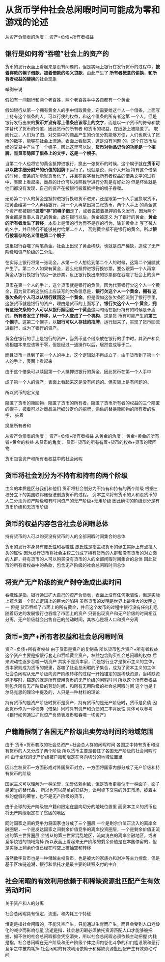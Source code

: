 # 从货币学仲社会总闲暇时间可能成为零和游戏的论述

从资产负债表的角度：
资产=负债+所有者权益


## 银行是如何将“吞噬”社会上的资产的

货币的发行表面上看起来是没有问题的，但是实际上银行在发行货币的过程中，**披着存款的幌子借款，披着借款的名义贷款**，由此产生了
**所有者概念的偷换，和所有者权益的替换**的社会现象

举例来说

假如有一间银行和两个老百姓，两个老百姓手中各自都有一个黄金

假如银行从第一个拥有黄金人的手中借取黄金，它需要给这个人一个借条，上面写上持有这个借条的人，可以行使的权益，和这个借条的所有者这第
一个人，但是银行发行出来的**货币并没有写上借条应该写上的文字**，而是以一个货币的符号和数字替代了货币的价值，因此货币的所有者
和货币的权益，在纸张上被隐匿了。
取而代之，人们为了图，对交易中的商品产生的价值分割能够方便，人们也默认了货币的数字，能够在社会上流通。表面上看起来，这是没有问题
的，这个在货币后续的交易中产生了一个幌子。因此这里可以说，**货币对物品记价的功能是一个招牌**，而**货币隐匿了借条上的文字，这是一个幌子**。

当第二个人也将它的黄金抵押进银行，换出一张货币的时候，这个幌子就在**货币可以以数字细分财产的价值的招牌**下运行了。也就是说，两个人开始
持有这个借条的时候，借条的功能就货币化了，并且在数字替代所有者权益的借条文字的过程中，表面上看起来，商品的计价可以按照数学进行分割是有好处的
但是坏处就是他们都没有发现，自己的资产在被银行披着抵押物的幌子吞噬。

无论第二个人的黄金是抵押进银行换取货币进来，还是跟第一个人手里换取货币，把黄金给第一个人再给银行，第一个人再拿出第二张货币，两个人手上
的黄金这个资产都被银行**披着“存”的幌子借**走了，或者说披着抵押的名义发行，因为两个黄金都是当事人自己的黄金，放在银行以后，黄金被定义
为了银行的黄金，**黄金的所有者发生了转移**，本质上是借的行为而不是存的行为，除非黄金上 写了某人的名字，并且银行不能够兑付给第二个人，
否则黄金都不是银行的黄金。所以**银行披着存的名义借是第二个幌子**

这里银行吞噬了两笔黄金。社会上出现了黄金稀缺，也就是资产稀缺，造成了无产阶级和资产阶级的二分法。

在实际上银行将第一张现金，从第一个人想给到第二个人的时候，这第二个猫腻就产生了。第二个人如果有黄金，要么他抵押进银行换钞票，要么跟第一个人再拿
黄金从银行换银行的另一张钞票，反正银行换出来的钞票都在吞噬了社会上的资产

货币在第一个人的手上，这个货币就是银行的负债，因为代表银行欠这个人一个黄金，因为货币的这张纸上应该写的欠条信息是，**银行欠这个人一个黄金，拥有
这张欠条的个人可以从银行赎回这一个黄金**。但是假如这张欠条回流到了银行手里，这张货币就是银行的资产，理由是货币的上面写了，**银行欠这个人一个
黄金，拥有这张欠条的个人可以从银行赎回这一个黄金**这两句话在银行持有的时候是矛盾的。**所有者发生了转移，从一个人变成了一个机构**，这是货
币有可能产生的**第三个幌子**。这第二个幌子，以**银行可以人存钱的招牌**，运行起来了，实现了货币回流进银行，成为了银行的资产。


黄金在银行的手上是银行的资产，当货币这个借条放在银行的手中时，其资产和负债相加本来应该等于零，但是经过一通操作以后，居然变成等于二。

而且货币一旦到了第一个人的手上，这个逻辑就不再成立了，由于货币到了第一个人的手上，表面上看起来

由于这个借条可以赎回第一个人抵押进银行的黄金，因此货币在第一个人手中

成了第一个人的资产，表面上看起来这是没有问题的。但实际上是有问题的。


所以货币的定义是



隐匿了货币的赎回物，隐匿了货币的所有者，隐匿了货币所有者的权益的三个隐匿的幌子，披着可以对商品进行细分定价的招牌，偷偷的替换赎回物的所有者的名字，
披着

换屋所有者和


从资产负债表的角度：
资产=负债+所有者权益
从黄金的角度：
黄金=黄金的所有者+黄金的权益
从货币的角度：
货币=货币的所有有着+货币的权益+货币的赎回物


货币包含资产和所有者权益中的社会闲暇

## 货币将社会划分为不持有和持有的两个阶级

主义的本质是区分我们和他们
货币将社会划分为不持有和持有的两个阶级
根据三权分立下的美国联邦储备法创造货币的过程，
资本主义将有货币的人和没货币的人二分法为资产阶级和有时间资产的无产阶级+无用阶级
因此确切的阶级划分是有货币阶级和无货币阶级



## 货币的权益内容包含社会总闲暇总体

持有货币的人可以购买没有货币的人的全部闲暇时间集合的总体

货币的发行本身具有庞氏性和吞噬性
庞氏性是指主权货币的诞生实际上有点拉人头的属性
因为发行货币将社会主权二分成了持有货币的人群和没有货币的对立面的人群，持有货币的人可以购买没有货币的人的全部闲暇时间集合的总体
因此货币的所有者权益中的条款，包含无产阶级的社会总闲暇时间总体


## 将资产无产阶级的资产剥夺造成出卖时间

吞噬性是指，银行通过扩大自己的资产负债表，表面上没有任何欺骗性，但是实际上蕴含着一个形式逻辑上的巨大的陷阱
虽然货币的发明是世界上最伟大的发明之一
但是
货币吞噬了市面上的所有黄金，并且这个发币的过程中银行没有任何利息
随着历史的发展银行也吞噬了市面上的资产
只要出现资产和无产阶级的时间相互分离，无产阶级就会出售自己的劳动时间，其核心是将人口和资产分离

## 货币=资产+所有者权益和社会总闲暇时间

资产=负债+所有者权益
由于货币是资产的复制品
所以货币包含资产+所有者权益
这个资产主要是指银行套走和吞噬黄金资产，权益包含购买社会总闲暇的权益
后来流动性逐步吞噬一切资产
其实不是资本家，而是银行业才是货币主义的主体，资本家则成为货币的奴隶，吞噬了社会总闲暇的子集合，成为了资本主义的主体
社会总闲暇从无产阶级向资产阶级转移的过程一开始锚定的是稀缺资源，当稀缺资源不够时，锚定的就是所有使用货币的无产阶级的闲暇时间
所以这个所有者权益则包含所有无产阶级的劳动时间，和所有无用阶级的社会总闲暇时间
这个也是卡尔马克思的理论中提及的，人只是一种材料的理论

持有货币的是资产阶级时货币是资产，持有货币的是无产阶级时，货币是负债
因此货币作为一种债券（借条）同时具有资产和负债的二率背反性
具体可以参考《银行如何通过扩张资产负债表发币和吞噬一切资产》


## 户籍籍限制了各国无产阶级出卖劳动时间的地域范围

由于
货币=货币套取的社会总资产+社会总人群的闲暇时间
各国之中持有货币和没有货币的人又分成了两个阶级
所以货币主要是套住了各国无产阶级的社会闲暇时间
由于全球的无产阶级被户籍和限定在竖向切分的地域位置里


因此主权货币一方面形成对外国货币对立，一方面将国家内部分成了无产阶级和持有货币的阶级

国家主义可以理解为一种荣誉，荣誉依赖树敌，但是货币更类似于一种面子，面子是荣誉的替代品，
所以也可以简单的归结为，谈判桌下交易的外汇市场，披着主权的虚假的荣誉，也不是无产阶级的货币，


由于全球的无产阶级被户籍和限定在竖向切分的地域位置里
而资本主义的货币也将无产阶级限定在了贫困的地区

同时国家之间的竞争力将国家也分成了三个圈层
一个是剩余价值正流入的离岸金融圈层，一个是发达国家之间剩余价值竞争的离岸投资圈层，一个是剩余价值正流出的第三世界圈层
金钱从的第三世界混乱地区，流向洗白的离岸金融地区，或者竞争烧钱的领域烧掉
所以表面上看起来无产阶级的剩余价值是在本国停留的，但是实际上剩余价值已经在时空上被抽空和转移

虽然数字货币也是一种僭越主权货币，也是被大的家族办和对冲等主力控盘，但是基于区块链追溯，银行和信托才是最主要的转移支付的中介


## 社会闲暇的有效利用依赖于和稀缺资源批匹配产生有效劳动时间

关于资产和人的分离

社会总闲暇具有恒定，流逝，和内耗三个特征

恒定是指社会闲暇的，不能凭空产生，只能通过生育而产生，而且会受到人口老龄化的减少而影响存量
流逝是指，社会总闲暇必须依托资源匹配人口才能够被把握，抓不住的社会总闲暇都会凭空消失，所以社会总闲暇必须依赖主动把握
内耗是指，社会总闲暇在无产阶级和无产阶级个体之间内卷化斗争的和门槛设限和恶行竞争之中被内耗掉
社会闲暇的有效利用依赖于和稀缺资源批匹配产生有效劳动时间

















